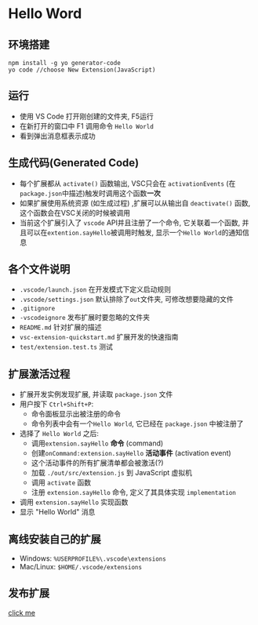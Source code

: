 # Hello Word
## 环境搭建

```
npm install -g yo generator-code
yo code //choose New Extension(JavaScript)
```

## 运行
- 使用 VS Code 打开刚创建的文件夹, F5运行
- 在新打开的窗口中 F1 调用命令 `Hello World`
- 看到弹出消息框表示成功

## 生成代码(Generated Code)
- 每个扩展都从 `activate()` 函数输出, VSC只会在 `activationEvents` (在`package.json`中描述)触发时调用这个函数**一次**
- 如果扩展使用系统资源 (如生成过程) ,扩展可以从输出自 `deactivate()` 函数, 这个函数会在VSC关闭的时候被调用
- 当前这个扩展引入了 `vscode` API并且注册了一个命令, 它关联着一个函数, 并且可以在`extention.sayHello`被调用时触发, 显示一个`Hello World`的通知信息

## 各个文件说明
- `.vscode/launch.json` 在开发模式下定义启动规则
- `.vscode/settings.json` 默认排除了`out`文件夹, 可修改想要隐藏的文件
- `.gitignore`
- `-vscodeignore` 发布扩展时要忽略的文件夹
- `README.md` 针对扩展的描述
- `vsc-extension-quickstart.md` 扩展开发的快速指南
- `test/extension.test.ts` 测试

## 扩展激活过程
- 扩展开发实例发现扩展, 并读取 `package.json` 文件
- 用户按下 `Ctrl+Shift+P`:
    - 命令面板显示出被注册的命令
    - 命令列表中会有一个`Hello World`, 它已经在 `package.json` 中被注册了
- 选择了 `Hello World` 之后:
    - 调用`extension.sayHello` **命令** (command) 
    - 创建`onCommand:extension.sayHello` **活动事件** (activation event)
    - 这个活动事件的所有扩展清单都会被激活(?)
    - 加载 `./out/src/extension.js` 到 JavaScript 虚拟机
    - 调用 `activate` 函数
    - 注册 `extension.sayHello` 命令, 定义了其具体实现 `implementation`
- 调用 `extension.sayHello` 实现函数
- 显示 "Hello World" 消息

## 离线安装自己的扩展
- Windows: `%USERPROFILE%\.vscode\extensions`
- Mac/Linux: `$HOME/.vscode/extensions`

## 发布扩展
[click me](https://code.visualstudio.com/docs/extensions/publish-extension)